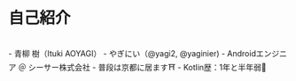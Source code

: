 # 自己紹介
<br />
- 青柳 樹（Ituki AOYAGI）
- やぎにい（@yagi2, @yaginier)
- Androidエンジニア ＠ シーサー株式会社
- 普段は京都に居ます⛩️
- Kotlin歴：1年と半年弱🔰